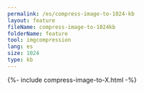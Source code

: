 ```yaml
---
permalink: /es/compress-image-to-1024-kb
layout: feature
fileName: compress-image-to-1024kb
folderName: feature
tool: imgcompression
lang: es
size: 1024
type: kb
---
```


{%- include compress-image-to-X.html -%}
